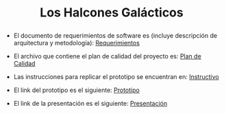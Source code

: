 # <p align="center" >Los Halcones Galácticos </p>

- El documento de requerimientos de software es (incluye descripción de arquitectura y metodología): [Requerimientos](https://github.com/Ingenieria-de-Software-ITAM-2020/Halcones_Galacticos/blob/main/Requerimientos.md)


- El archivo que contiene el plan de calidad del proyecto es:
[Plan de Calidad](https://github.com/Ingenieria-de-Software-ITAM-2020/Halcones_Galacticos/blob/main/Test%20Plan.md)

- Las instrucciones para replicar el prototipo se encuentran en: 
[Instructivo](https://github.com/Ingenieria-de-Software-ITAM-2020/Halcones_Galacticos/blob/main/Instructivo.md)

- El link del prototipo es el siguiente:
[Prototipo](https://pr.to/9Q0PLU/)


- El link de la presentación es el siguiente:
[Presentación](https://docs.google.com/presentation/d/1jmVibGQ88-eMewvKo2rYXoLNsia_uKSerfT74GW0BVw/edit?usp=sharing)
